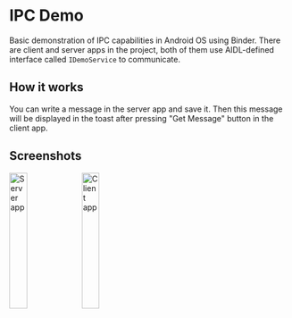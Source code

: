 # IPC Demo
Basic demonstration of IPC capabilities in Android OS using Binder.
There are client and server apps in the project, both of them use AIDL-defined interface called `IDemoService` to communicate.

## How it works
You can write a message in the server app and save it. Then this message will be displayed in the toast after pressing "Get Message" button in the client app.

## Screenshots
<img src="https://i.imgur.com/4x7cHP9.png" alt="Server app" width="25%" height="25%"> <img src="https://i.imgur.com/mmWGf8I.png" alt="Client app" width="25%" height="25%">